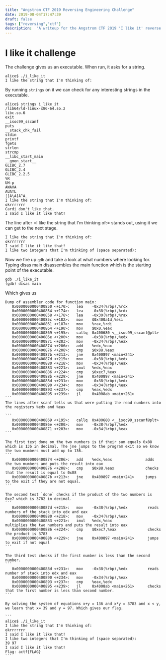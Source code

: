 ```yaml
---
title: "Angstrom CTF 2019 Reversing Engineering Challenge"
date: 2019-08-04T17:47:39
draft: false
tags: ["reversing","ctf"]
description:  "A writeup for the Angstrom CTF 2019 'I like it' reverse engineering challenge"
---
```

# I like it challenge

The challenge gives us an executable. When run, it asks for a string. 
```
alice$ ./i_like_it 
I like the string that I'm thinking of: 
```

By running `strings` on it we can check for any interesting strings in the executable.

```
alice$ strings i_like_it 
/lib64/ld-linux-x86-64.so.2
libc.so.6
exit
__isoc99_sscanf
puts
__stack_chk_fail
stdin
printf
fgets
strlen
strcmp
__libc_start_main
__gmon_start__
GLIBC_2.7
GLIBC_2.4
GLIBC_2.2.5
%R	 
UH-p
AWAVA
AUATL
[]A\A]A^A_
I like the string that I'm thinking of: 
okrrrrrrr
Cardi don't like that.
I said I like it like that!
```


The line after =I like the string that I'm thinking of:= stands out, using it we can get to the next stage.
```
I like the string that I'm thinking of: 
okrrrrrrr       
I said I like it like that!
I like two integers that I'm thinking of (space separated): 
```

Now we fire up `gdb` and take a look at what numbers where looking for. Typing disas main disassembles the main function which is the starting point of the executable.
```
gdb ./i_like_it 
(gdb) disas main
````
Which gives us
````
Dump of assembler code for function main:
   0x0000000000400850 <+170>:	lea    -0x34(%rbp),%rcx
   0x0000000000400854 <+174>:	lea    -0x38(%rbp),%rdx
   0x0000000000400858 <+178>:	lea    -0x30(%rbp),%rax
   0x000000000040085c <+182>:	mov    $0x400a1d,%esi
   0x0000000000400861 <+187>:	mov    %rax,%rdi
   0x0000000000400864 <+190>:	mov    $0x0,%eax
   0x0000000000400869 <+195>:	callq  0x400680 <__isoc99_sscanf@plt>
   0x000000000040086e <+200>:	mov    -0x38(%rbp),%edx
   0x0000000000400871 <+203>:	mov    -0x34(%rbp),%eax
   0x0000000000400874 <+206>:	add    %edx,%eax
   0x0000000000400876 <+208>:	cmp    $0x88,%eax
   0x000000000040087b <+213>:	jne    0x400897 <main+241>
   0x000000000040087d <+215>:	mov    -0x38(%rbp),%edx
   0x0000000000400880 <+218>:	mov    -0x34(%rbp),%eax
   0x0000000000400883 <+221>:	imul   %edx,%eax
   0x0000000000400886 <+224>:	cmp    $0xec7,%eax
   0x000000000040088b <+229>:	jne    0x400897 <main+241>
   0x000000000040088d <+231>:	mov    -0x38(%rbp),%edx
   0x0000000000400890 <+234>:	mov    -0x34(%rbp),%eax
   0x0000000000400893 <+237>:	cmp    %eax,%edx
   0x0000000000400895 <+239>:	jl     0x4008ab <main+261>
```
The lines after scanf tells us that were putting the read numbers into the registers %edx and %eax

```
   0x0000000000400869 <+195>:	callq  0x400680 <__isoc99_sscanf@plt>
   0x000000000040086e <+200>:	mov    -0x38(%rbp),%edx
   0x0000000000400871 <+203>:	mov    -0x34(%rbp),%eax
```

The first test done on the two numbers is if their sum equals 0x88 which is 136 in decimal. The jne jumps to the program exit so we know the two numbers must add up to 136.
```
   0x0000000000400874 <+206>:	add    %edx,%eax               adds the two numbers and puts the result into eax
   0x0000000000400876 <+208>:	cmp    $0x88,%eax              checks that the result is equal to 0x88
   0x000000000040087b <+213>:	jne    0x400897 <main+241>     jumps to the exit if they are not equal.
```

The second test `done` checks if the product of the two numbers is 0xe7 which is 3782 in decimal.
```
   0x000000000040087d <+215>:	mov    -0x38(%rbp),%edx         reads numbers of the stack into edx and eax
   0x0000000000400880 <+218>:	mov    -0x34(%rbp),%eax 
   0x0000000000400883 <+221>:	imul   %edx,%eax                multiplies the two numbers and puts the result into eax
   0x0000000000400886 <+224>:	cmp    $0xec7,%eax              checks the product is 3783 
   0x000000000040088b <+229>:	jne    0x400897 <main+241>      jumps to exit if not equal
```

The third test checks if the first number is less than the second number. 
```
   0x000000000040088d <+231>:	mov    -0x38(%rbp),%edx         reads number of stack into edx and eax
   0x0000000000400890 <+234>:	mov    -0x34(%rbp),%eax
   0x0000000000400893 <+237>:	cmp    %eax,%edx                
   0x0000000000400895 <+239>:	jl     0x4008ab <main+261>      checks that the first number is less than second number.
```

By solving the system of equations x+y = 136 and x*y = 3783 and x < y, we learn that x= 39 and y = 97. Which gives our flag.

```
alice$ ./i_like_it 
I like the string that I'm thinking of: 
okrrrrrrr
I said I like it like that!
I like two integers that I'm thinking of (space separated): 
39 97
I said I like it like that!
Flag: actf{FLAG}
```
